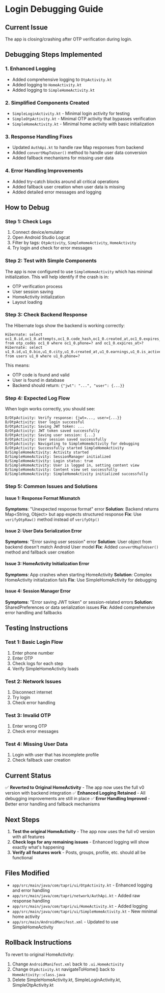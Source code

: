 # Login Debugging Guide

## Current Issue
The app is closing/crashing after OTP verification during login.

## Debugging Steps Implemented

### 1. Enhanced Logging
- Added comprehensive logging to `OtpActivity.kt`
- Added logging to `HomeActivity.kt` 
- Added logging to `SimpleHomeActivity.kt`

### 2. Simplified Components Created
- `SimpleLoginActivity.kt` - Minimal login activity for testing
- `SimpleOtpActivity.kt` - Minimal OTP activity that bypasses verification
- `SimpleHomeActivity.kt` - Minimal home activity with basic initialization

### 3. Response Handling Fixes
- Updated `AuthApi.kt` to handle raw Map responses from backend
- Added `convertMapToUser()` method to handle user data conversion
- Added fallback mechanisms for missing user data

### 4. Error Handling Improvements
- Added try-catch blocks around all critical operations
- Added fallback user creation when user data is missing
- Added detailed error messages and logging

## How to Debug

### Step 1: Check Logs
1. Connect device/emulator
2. Open Android Studio Logcat
3. Filter by tags: `OtpActivity`, `SimpleHomeActivity`, `HomeActivity`
4. Try login and check for error messages

### Step 2: Test with Simple Components
The app is now configured to use `SimpleHomeActivity` which has minimal initialization.
This will help identify if the crash is in:
- OTP verification process
- User session saving
- HomeActivity initialization
- Layout loading

### Step 3: Check Backend Response
The Hibernate logs show the backend is working correctly:
```
Hibernate: select oc1_0.id,oc1_0.attempts,oc1_0.code_hash,oc1_0.created_at,oc1_0.expires_at,oc1_0.phone from otp_codes oc1_0 where oc1_0.phone=? and oc1_0.expires_at>?
Hibernate: select u1_0.id,u1_0.bio,u1_0.city,u1_0.created_at,u1_0.earnings,u1_0.is_active,u1_0.last_login,u1_0.last_seen,u1_0.last_seen_visible,u1_0.name,u1_0.phone,u1_0.profile_photo_url,u1_0.profile_picture,u1_0.rating,u1_0.state,u1_0.updated_at from users u1_0 where u1_0.phone=?
```

This means:
- OTP code is found and valid
- User is found in database
- Backend should return: `{"jwt": "...", "user": {...}}`

### Step 4: Expected Log Flow
When login works correctly, you should see:
```
D/OtpActivity: Verify response: {jwt=..., user={...}}
D/OtpActivity: User login successful
D/OtpActivity: Saving JWT token: ...
D/OtpActivity: JWT token saved successfully
D/OtpActivity: Saving user session: {...}
D/OtpActivity: User session saved successfully
D/OtpActivity: Navigating to SimpleHomeActivity for debugging
D/OtpActivity: Successfully started SimpleHomeActivity
D/SimpleHomeActivity: Activity started
D/SimpleHomeActivity: SessionManager initialized
D/SimpleHomeActivity: Login status: true
D/SimpleHomeActivity: User is logged in, setting content view
D/SimpleHomeActivity: Content view set successfully
D/SimpleHomeActivity: SimpleHomeActivity initialized successfully
```

### Step 5: Common Issues and Solutions

#### Issue 1: Response Format Mismatch
**Symptoms**: "Unexpected response format" error
**Solution**: Backend returns Map<String, Object> but app expects structured response
**Fix**: Use `verifyOtpRaw()` method instead of `verifyOtp()`

#### Issue 2: User Data Serialization Error
**Symptoms**: "Error saving user session" error
**Solution**: User object from backend doesn't match Android User model
**Fix**: Added `convertMapToUser()` method and fallback user creation

#### Issue 3: HomeActivity Initialization Error
**Symptoms**: App crashes when starting HomeActivity
**Solution**: Complex HomeActivity initialization fails
**Fix**: Use SimpleHomeActivity for debugging

#### Issue 4: Session Manager Error
**Symptoms**: "Error saving JWT token" or session-related errors
**Solution**: SharedPreferences or data serialization issues
**Fix**: Added comprehensive error handling and fallbacks

## Testing Instructions

### Test 1: Basic Login Flow
1. Enter phone number
2. Enter OTP
3. Check logs for each step
4. Verify SimpleHomeActivity loads

### Test 2: Network Issues
1. Disconnect internet
2. Try login
3. Check error handling

### Test 3: Invalid OTP
1. Enter wrong OTP
2. Check error messages

### Test 4: Missing User Data
1. Login with user that has incomplete profile
2. Check fallback user creation

## Current Status

✅ **Reverted to Original HomeActivity** - The app now uses the full v0 version with backend integration
✅ **Enhanced Logging Retained** - All debugging improvements are still in place
✅ **Error Handling Improved** - Better error handling and fallback mechanisms

## Next Steps

1. **Test the original HomeActivity** - The app now uses the full v0 version with all features
2. **Check logs for any remaining issues** - Enhanced logging will show exactly what's happening
3. **Verify all features work** - Posts, groups, profile, etc. should all be functional

## Files Modified

- `app/src/main/java/com/tapri/ui/OtpActivity.kt` - Enhanced logging and error handling
- `app/src/main/java/com/tapri/network/AuthApi.kt` - Added raw response handling
- `app/src/main/java/com/tapri/ui/HomeActivity.kt` - Added logging
- `app/src/main/java/com/tapri/ui/SimpleHomeActivity.kt` - New minimal home activity
- `app/src/main/AndroidManifest.xml` - Updated to use SimpleHomeActivity

## Rollback Instructions

To revert to original HomeActivity:
1. Change `AndroidManifest.xml` back to `.ui.HomeActivity`
2. Change `OtpActivity.kt` navigateToHome() back to `HomeActivity::class.java`
3. Delete SimpleHomeActivity.kt, SimpleLoginActivity.kt, SimpleOtpActivity.kt

